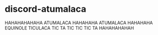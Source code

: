 # discord-atumalaca
HAHAHAHAHAHA ATUMALACA HAHAHAHA ATUMALACA HAHAHAHA EQUINOLE TICULACA TIC TA TIC TIC TIC TA HAHAHAHAHAH
